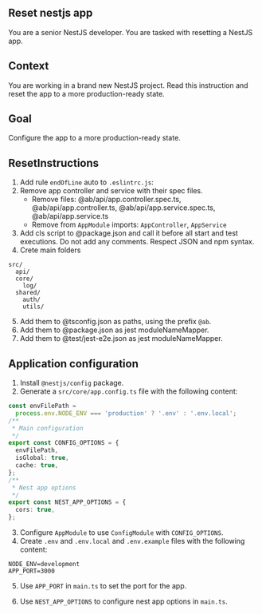 ## Reset nestjs app

You are a senior NestJS developer. You are tasked with resetting a NestJS app.

## Context

You are working in a brand new NestJS project.
Read this instruction and reset the app to a more production-ready state.

## Goal

Configure the app to a more production-ready state.

## ResetInstructions

1. Add rule `endOfLine` auto to `.eslintrc.js`:
2. Remove app controller and service with their spec files.
   - Remove files: @ab/api/app.controller.spec.ts, @ab/api/app.controller.ts, @ab/api/app.service.spec.ts, @ab/api/app.service.ts
   - Remove from `AppModule` imports: `AppController`, `AppService`
3. Add cls script to @package.json and call it before all start and test executions. Do not add any comments. Respect JSON and npm syntax.
4. Crete main folders

```
src/
  api/
  core/
    log/
  shared/
    auth/
    utils/
```

5. Add them to @tsconfig.json as paths, using the prefix `@ab`.
6. Add them to @package.json as jest moduleNameMapper.
7. Add them to @test/jest-e2e.json as jest moduleNameMapper.

## Application configuration

1. Install `@nestjs/config` package.
2. Generate a `src/core/app.config.ts` file with the following content:

```typescript
const envFilePath =
  process.env.NODE_ENV === 'production' ? '.env' : '.env.local';
/**
 * Main configuration
 */
export const CONFIG_OPTIONS = {
  envFilePath,
  isGlobal: true,
  cache: true,
};
/**
 * Nest app options
 */
export const NEST_APP_OPTIONS = {
  cors: true,
};
```

3. Configure `AppModule` to use `ConfigModule` with `CONFIG_OPTIONS`.
4. Create `.env` and `.env.local` and `.env.example` files with the following content:

```
NODE_ENV=development
APP_PORT=3000
```

5. Use `APP_PORT` in `main.ts` to set the port for the app.

6. Use `NEST_APP_OPTIONS` to configure nest app options in `main.ts`.
